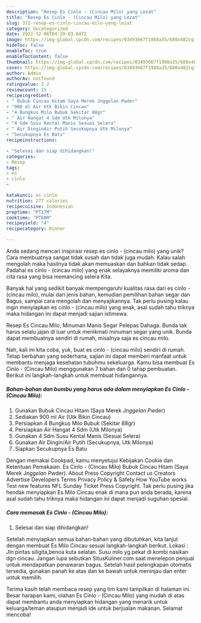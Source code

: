 ```yaml
---
description: "Resep Es Cinlo - (Cincau Milo) yang Lezat"
title: "Resep Es Cinlo - (Cincau Milo) yang Lezat"
slug: 372-resep-es-cinlo-cincau-milo-yang-lezat
category: Uncategorized
date: 2022-12-06T04:29:03.047Z
image: https://img-global.cpcdn.com/recipes/03493667f1988a35/680x482cq70/es-cinlo-cincau-milo-foto-resep-utama.jpg
hideToc: false
enableToc: true
enableTocContent: false
thumbnail: https://img-global.cpcdn.com/recipes/03493667f1988a35/680x482cq70/es-cinlo-cincau-milo-foto-resep-utama.jpg
cover: https://img-global.cpcdn.com/recipes/03493667f1988a35/680x482cq70/es-cinlo-cincau-milo-foto-resep-utama.jpg
author: Admin
authorAv: notfound
ratingvalue: 3.2
reviewcount: 15
recipeingredient:
- " Bubuk Cincau Hitam Saya Merek Jnggelan Pwder"
- "900 ml Air Utk Bikin Cincau"
- "4 Bungkus Milo Bubuk Sekitar 88gr"
- " Air Hangat 4 Sdm Utk Milonya"
- "4 Sdm Susu Kental Manis Sesuai Selera"
- " Air DinginAir Putih Secukupnya Utk Milonya"
- "Secukupnya Es Batu"
recipeinstructions:

- "Selesai dan siap dihidangkan!"
categories:
- Resep
tags:
- es
- cinlo
- 

katakunci: es cinlo  
nutrition: 277 calories
recipecuisine: Indonesian
preptime: "PT27M"
cooktime: "PT60M"
recipeyield: "4"
recipecategory: Dinner

---
```





Anda sedang mencari inspirasi resep es cinlo - (cincau milo) yang unik? Cara membuatnya sangat tidak susah dan tidak juga mudah. Kalau salah mengolah maka hasilnya tidak akan memuaskan dan bahkan tidak sedap. Padahal es cinlo - (cincau milo) yang enak selayaknya memiliki aroma dan cita rasa yang bisa memancing selera Kita.





Banyak hal yang sedikit banyak mempengaruhi kualitas rasa dari es cinlo - (cincau milo), mulai dari jenis bahan, kemudian pemilihan bahan segar dan Bagus, sampai cara mengolah dan menyajikannya. Tak perlu pusing kalau ingin menyiapkan es cinlo - (cincau milo) yang enak,      asal sudah tahu triknya maka hidangan ini dapat menjadi sajian istimewa.














Resep Es Cincau Milo, Minuman Manis Segar Pelepas Dahaga. Bunda tak harus selalu jajan di luar untuk menikmati minuman segar yang unik. Bunda dapat membuatnya sendiri di rumah, misalnya saja es cincau milo.






Nah, kali ini kita coba, yuk, buat es cinlo - (cincau milo) sendiri di rumah. Tetap berbahan yang sederhana, sajian ini dapat memberi manfaat untuk membantu menjaga kesehatan tubuhmu sekeluarga. Kamu bisa membuat Es Cinlo - (Cincau Milo) menggunakan 7 bahan dan 0 tahap pembuatan. Berikut ini langkah-langkah untuk membuat hidangannya.

<!--inarticleads1-->

##### Bahan-bahan dan bumbu yang harus ada dalam menyiapkan Es Cinlo - (Cincau Milo):

1. Gunakan  Bubuk Cincau Hitam (Saya Merek J*nggelan P*wder)
1. Sediakan 900 ml Air (Utk Bikin Cincau)
1. Persiapkan 4 Bungkus Milo Bubuk (Sekitar 88gr)
1. Persiapkan  Air Hangat 4 Sdm (Utk Milonya)
1. Gunakan 4 Sdm Susu Kental Manis (Sesuai Selera)
1. Gunakan  Air Dingin/Air Putih (Secukupnya, Utk Milonya)
1. Siapkan Secukupnya Es Batu


Dengan memakai Cookpad, kamu menyetujui Kebijakan Cookie dan Ketentuan Pemakaian. Es Cinlo - (Cincau Milo) Bubuk Cincau Hitam (Saya Merek J*nggelan P*wder). About Press Copyright Contact us Creators Advertise Developers Terms Privacy Policy &amp; Safety How YouTube works Test new features NFL Sunday Ticket Press Copyright. Tak perlu pusing jika hendak menyiapkan Es Milo Cincau enak di mana pun anda berada, karena asal sudah tahu triknya maka hidangan ini dapat menjadi suguhan spesial. 

<!--inarticleads2-->

##### Cara memasak Es Cinlo - (Cincau Milo):


1. Selesai dan siap dihidangkan!

Setelah menyiapkan semua bahan-bahan yang dibutuhkan, kita lanjut dengan membuat Es Milo Cincau sesuai langkah-langkah berikut. Lokasi : Jln pintas siligita,benoa kuta selatan. Susu milo yg pekat di kombi nasikan dgn cincau. Jangan lupa sebutkan SitusKuliner.com saat menelepon penjual untuk mendapatkan penawaran bagus. Setelah hasil pelengkapan otomatis tersedia, gunakan panah ke atas dan ke bawah untuk meninjau dan enter untuk memilih. 

Terima kasih telah membaca resep yang tim kami tampilkan di halaman ini. Besar harapan kami, olahan Es Cinlo - (Cincau Milo) yang mudah di atas dapat membantu anda menyiapkan hidangan yang menarik untuk keluarga/teman ataupun menjadi ide untuk berjualan makanan. Selamat mencoba!
